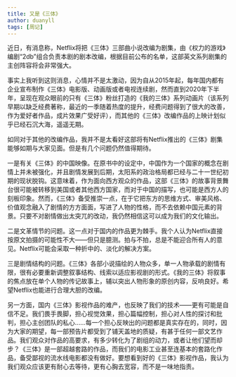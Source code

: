```yaml
---
title: 又是《三体》
author: duanyll
tags: [周记]
---
```


近日，有消息称，Netflix将把《三体》三部曲小说改编为剧集，由《权力的游戏》编剧“2db”组合负责本剧的剧本改编，根据目前公布的名单，这部英文系列剧集的主创阵容将会非常强大。

事实上我听到这则消息，心情并不是太激动，因为自从2015年起，每年国内都有企业宣布制作《三体》电影版、动画版或者电视连续剧，然而直到2020年下半年，呈现在观众眼前的只有《三体》粉丝打造的《我的三体》系列动画片（该系列早期以缺乏经费著称，最近的一季随着热度的提升，经费问题得到了很大的改善，作为爱好者作品，成片效果广受好评），而其他的《三体》改编作品的上映计划似乎已经石沉大海，遥遥无期。

如同对于其他的改编作品，我并不是太看好这部将有Netflix推出的《三体》剧集能够如期与大家见面。但是有几个问题仍然值得期待。

一是有关《三体》的中国映像。在原书中的设定中，中国作为一个国家的概念在剧情上并未被强化，并且剧情发展到后期，太阳系的政治格局都已经与二十一世纪初期的现状脱钩。这意味着，作为面向西方观众的作品，这部《三体》的故事背景舞台很可能被转移到美国或者其他西方国家，而对于中国的描写，也可能是西方人的刻板印象。然而，《三体》备受推崇一点，在于它把东方的思维方式、审美风格、价值观念融入了剧情的方方面面，写进了人物的性格，而不去依赖中国元素的背景。只要不对剧情做出太突兀的改动，我仍然相信这可以成为我们的文化输出。

二是文革情节的问题。这一点对于国内的作品更为棘手。我个人认为Netflix直接按原文拍摄的可能性不大——但只是臆测。拍与不拍，总是不能迎合所有人的意见。Netflix可能会采取一种折中的、淡化的解决方案。

三是剧情结构的问题。《三体》各部小说描绘的人物众多，单一人物承载的剧情有限，很有必要重新调整叙事结构、线索以适应影视剧的形式。《我的三体》将叙事的焦点放在单个人物的传记故事上，辅以突出人物形象的原创内容，反响良好。希望Netflix也能进行合理大胆的改编。

另一方面，国内《三体》影视作品的难产，也反映了我们的技术——更有可能是自信不足。我们畏手畏脚，担心视觉效果，担心篇幅控制，担心对人性的探讨和批判，担心主创团队的私心……每一个担心反映出的问题都是真实存在的，同时，因为大家的期望，每一部预告片都受到了铺天盖地的质疑，有甚于任何一部文艺作品。我们观众对作品的高要求，有多少转化为了剧组的动力，或者让他们望而却步？《三体》是一部超越套路的作品，而我们的电影工业甚至连基本的套路化作品，备受鄙视的流水线电影都没有做好。要想看到好的《三体》影视作品，我认为我们观众应该更有耐心去等待，更有心胸去宽容，而不是一味地指责。
